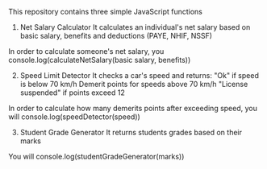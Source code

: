 This repository contains three simple JavaScript functions
 
 1. Net Salary Calculator
 It calculates an individual's net salary based on basic salary, benefits and deductions (PAYE, NHIF, NSSF)
 
 In order to calculate someone's net salary, you 
 console.log(calculateNetSalary(basic salary, benefits))
 
 2. Speed Limit Detector
 It checks a car's speed and returns:
 "Ok" if speed is below 70 km/h
 Demerit points for speeds above 70 km/h
 "License suspended" if points exceed 12
 
 In order to calculate how many demerits points after exceeding speed, you will 
 console.log(speedDetector(speed))
 
 3. Student Grade Generator
 It returns students grades based on their marks
 
 You will console.log(studentGradeGenerator(marks))
